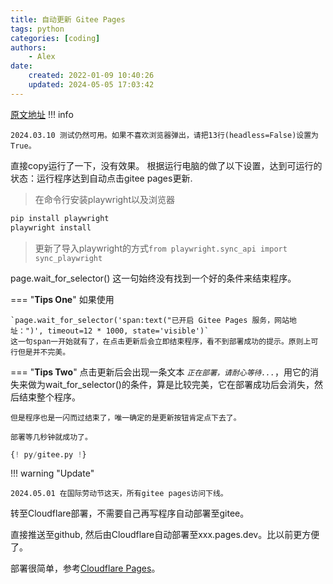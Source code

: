 ```yaml
---
title: 自动更新 Gitee Pages
tags: python
categories: [coding]
authors:
    - Alex
date: 
    created: 2022-01-09 10:40:26
    updated: 2024-05-05 17:03:42
---
```

[原文地址](https://kaffa.im/update-gitee-pages-with-playwright.html)
!!! info

    2024.03.10 测试仍然可用。如果不喜欢浏览器弹出，请把13行(headless=False)设置为True。


直接copy运行了一下，没有效果。
根据运行电脑的做了以下设置，达到可运行的状态：运行程序达到自动点击gitee pages更新.

> 在命令行安装playwright以及浏览器

```bash
pip install playwright 
playwright install
```

> 更新了导入playwright的方式`from playwright.sync_api import sync_playwright`
<!-- more -->
page.wait_for_selector() 这一句始终没有找到一个好的条件来结束程序。

=== "**Tips One**"
    如果使用

    `page.wait_for_selector('span:text("已开启 Gitee Pages 服务，网站地址：")', timeout=12 * 1000, state='visible')`
    这一句span一开始就有了，在点击更新后会立即结束程序，看不到部署成功的提示。原则上可行但是并不完美。
=== "**Tips Two**"
    点击更新后会出现一条文本 *`正在部署，请耐心等待...`*，用它的消失来做为wait_for_selector()的条件，算是比较完美，它在部署成功后会消失，然后结束整个程序。
    
    但是程序也是一闪而过结束了，唯一确定的是更新按钮肯定点下去了。

    部署等几秒钟就成功了。


```Python hl_lines="5 6 7 30" linenums="1"
{! py/gitee.py !}
```

!!! warning "Update"

    2024.05.01 在国际劳动节这天，所有gitee pages访问下线。

转至Cloudflare部署，不需要自己再写程序自动部署至gitee。

直接推送至github, 然后由Cloudflare自动部署至xxx.pages.dev。比以前更方便了。

部署很简单，参考[Cloudflare Pages](https://pages.cloudflare.com/)。
